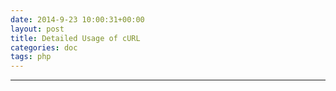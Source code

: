 ```yaml
---
date: 2014-9-23 10:00:31+00:00
layout: post
title: Detailed Usage of cURL
categories: doc
tags: php
---
```


----------



